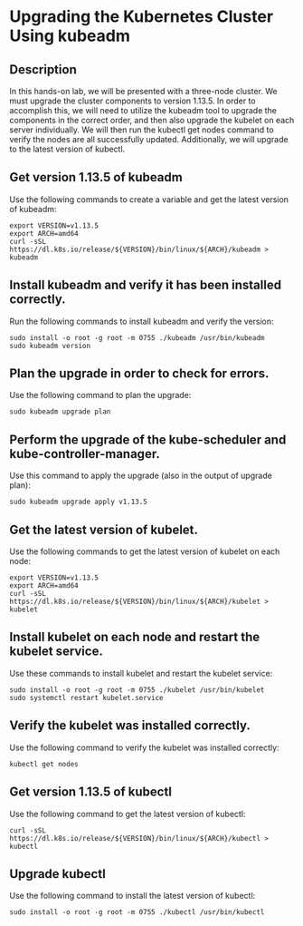 # Upgrading the Kubernetes Cluster Using kubeadm

## Description

In this hands-on lab, we will be presented with a three-node cluster. We must upgrade the cluster components to version 1.13.5. In order to accomplish this, we will need to utilize the kubeadm tool to upgrade the components in the correct order, and then also upgrade the kubelet on each server individually. We will then run the kubectl get nodes command to verify the nodes are all successfully updated. Additionally, we will upgrade to the latest version of kubectl.

## Get version 1.13.5 of kubeadm

Use the following commands to create a variable and get the latest version of kubeadm:

```
export VERSION=v1.13.5
export ARCH=amd64
curl -sSL https://dl.k8s.io/release/${VERSION}/bin/linux/${ARCH}/kubeadm > kubeadm
```

## Install kubeadm and verify it has been installed correctly.

Run the following commands to install kubeadm and verify the version:

```
sudo install -o root -g root -m 0755 ./kubeadm /usr/bin/kubeadm
sudo kubeadm version
```

## Plan the upgrade in order to check for errors.

Use the following command to plan the upgrade:

```sudo kubeadm upgrade plan```

## Perform the upgrade of the kube-scheduler and kube-controller-manager.

Use this command to apply the upgrade (also in the output of upgrade plan):

```sudo kubeadm upgrade apply v1.13.5```

## Get the latest version of kubelet.

Use the following commands to get the latest version of kubelet on each node:

```
export VERSION=v1.13.5
export ARCH=amd64
curl -sSL https://dl.k8s.io/release/${VERSION}/bin/linux/${ARCH}/kubelet > kubelet
```

## Install kubelet on each node and restart the kubelet service.

Use these commands to install kubelet and restart the kubelet service:

```
sudo install -o root -g root -m 0755 ./kubelet /usr/bin/kubelet
sudo systemctl restart kubelet.service
```

## Verify the kubelet was installed correctly.

Use the following command to verify the kubelet was installed correctly:

```kubectl get nodes```

## Get version 1.13.5 of kubectl

Use the following command to get the latest version of kubectl:

```curl -sSL https://dl.k8s.io/release/${VERSION}/bin/linux/${ARCH}/kubectl > kubectl```

## Upgrade kubectl

Use the following command to install the latest version of kubectl:

```sudo install -o root -g root -m 0755 ./kubectl /usr/bin/kubectl```